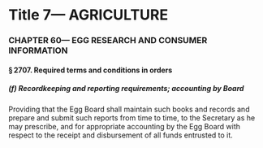 
# Title 7— AGRICULTURE
### CHAPTER 60— EGG RESEARCH AND CONSUMER INFORMATION
#### § 2707. Required terms and conditions in orders
##### (f) Recordkeeping and reporting requirements; accounting by Board

Providing that the Egg Board shall maintain such books and records and prepare and submit such reports from time to time, to the Secretary as he may prescribe, and for appropriate accounting by the Egg Board with respect to the receipt and disbursement of all funds entrusted to it.
